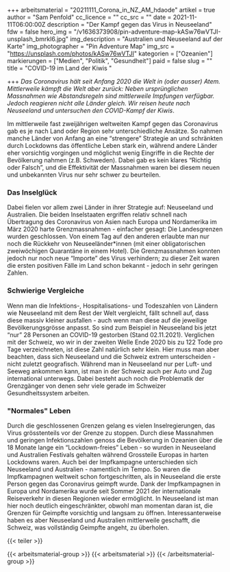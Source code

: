 +++
arbeitsmaterial = "20211111_Corona_in_NZ_AM_hdaode"
artikel = true
author = "Sam Penfold"
cc_licence = ""
cc_src = ""
date = 2021-11-11T06:00:00Z
description = "Der Kampf gegen das Virus in Neuseeland"
fdw = false
hero_img = "/v1636373908/pin-adventure-map-kASw76wVTJI-unsplash_bmrkl6.jpg"
img_description = "Australien und Neuseeland auf der Karte"
img_photographer = "Pin Adventure Map"
img_src = "https://unsplash.com/photos/kASw76wVTJI"
kategorien = ["Ozeanien"]
markierungen = ["Medien", "Politik", "Gesundheit"]
paid = false
slug = ""
title = "COVID-19 im Land der Kiwis "

+++
_Das Coronavirus hält seit Anfang 2020 die Welt in (oder ausser) Atem. Mittlerweile kämpft die Welt aber zurück: Neben ursprünglichen Massnahmen wie Abstandsregeln sind mittlerweile Impfungen verfügbar. Jedoch reagieren nicht alle Länder gleich. Wir reisen heute nach Neuseeland und untersuchen den COVID-Kampf der_ _Kiwis_.

Im mittlerweile fast zweijährigen weltweiten Kampf gegen das Coronavirus gab es je nach Land oder Region sehr unterschiedliche Ansätze. So nahmen manche Länder von Anfang an eine “strengere” Strategie an und schränkten durch Lockdowns das öffentliche Leben stark ein, während andere Länder eher vorsichtig vorgingen und möglichst wenig Eingriffe in die Rechte der Bevölkerung nahmen (z.B. Schweden). Dabei gab es kein klares “Richtig oder Falsch”, und die Effektivität der Massnahmen waren bei diesem neuen und unbekannten Virus nur sehr schwer zu beurteilen.

### Das Inselglück

Dabei fielen vor allem zwei Länder in ihrer Strategie auf: Neuseeland und Australien. Die beiden Inselstaaten ergriffen relativ schnell nach Übertragung des Coronavirus von Asien nach Europa und Nordamerika im März 2020 harte Grenzmassnahmen - einfacher gesagt: Die Landesgrenzen wurden geschlossen. Von einem Tag auf den anderen erlaubte man nur noch die Rückkehr von Neuseeländer*innen (mit einer obligatorischen zweiwöchigen Quarantäne in einem Hotel). Die Grenzmassnahmen konnten jedoch nur noch neue “Importe” des Virus verhindern; zu dieser Zeit waren die ersten positiven Fälle im Land schon bekannt - jedoch in sehr geringen Zahlen.

### Schwierige Vergleiche

Wenn man die Infektions-, Hospitalisations- und Todeszahlen von Ländern wie Neuseeland mit dem Rest der Welt vergleicht, fällt schnell auf, dass diese massiv kleiner ausfallen - auch wenn man diese auf die jeweilige Bevölkerungsgrösse anpasst. So sind zum Beispiel in Neuseeland bis jetzt “nur” 28 Personen an COVID-19 gestorben (Stand 02.11.2021). Verglichen mit der Schweiz, wo wir in der zweiten Welle Ende 2020 bis zu 122 Tode pro Tage verzeichneten, ist diese Zahl natürlich sehr klein. Hier muss man aber beachten, dass sich Neuseeland und die Schweiz extrem unterscheiden - nicht zuletzt geografisch. Während man in Neuseeland nur per Luft- und Seeweg ankommen kann, ist man in der Schweiz auch per Auto und Zug international unterwegs. Dabei besteht auch noch die Problematik der Grenzgänger von denen sehr viele gerade im Schweizer Gesundheitssystem arbeiten.

### "Normales" Leben

Durch die geschlossenen Grenzen gelang es vielen Inselregierungen, das Virus grösstenteils vor der Grenze zu stoppen. Durch diese Massnahmen und geringen Infektionszahlen genoss die Bevölkerung in Ozeanien über die 18 Monate lange ein “Lockdown-freies” Leben - so wurden in Neuseeland und Australien Festivals gehalten während Grossteile Europas in harten Lockdowns waren. Auch bei der Impfkampagne unterschieden sich Neuseeland und Australien - namentlich im Tempo. So waren die Impfkampagnen weltweit schon fortgeschritten, als in Neuseeland die erste Person gegen das Coronavirus geimpft wurde. Dank der Impfkampagnen in Europa und Nordamerika wurde seit Sommer 2021 der internationale Reiseverkehr in diesen Regionen wieder ermöglicht. In Neuseeland ist man hier noch deutlich eingeschränkter, obwohl man momentan daran ist, die Grenzen für Geimpfte vorsichtig und langsam zu öffnen. Interessanterweise haben es aber Neuseeland und Australien mittlerweile geschafft, die Schweiz, was vollständig Geimpfte angeht, zu überholen.

{{< teiler >}}

{{< arbeitsmaterial-group >}}
{{< arbeitsmaterial >}}
{{< /arbeitsmaterial-group >}}